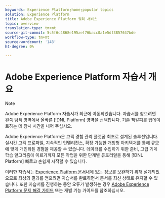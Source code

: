 ```yaml
---
keywords: Experience Platform;home;popular topics
solution: Experience Platform
title: Adobe Experience Platform 쿼리 서비스
topic: overview
translation-type: tm+mt
source-git-commit: 5c5f6c4868e195aef76bacc0a1e5df3857647bde
workflow-type: tm+mt
source-wordcount: '148'
ht-degree: 0%

---
```



# Adobe Experience Platform 자습서 개요

>[!NOTE]
>Adobe Experience Platform 자습서가 최근에 이동되었습니다. 자습서를 찾으려면 왼쪽 탐색 영역에서 올바른 [!DNL Platform] 영역을 선택합니다. 기존 책갈피를 업데이트하는 데 잠시 시간을 내어 주십시오.

Adobe Experience Platform은 고객 경험 관리 플랫폼 최초로 설계된 솔루션입니다. 실시간 고객 프로파일, 지속적인 인텔리전스, 확장 가능한 개방형 아키텍처를 통해 규모에 맞게 개인화된 경험을 제공할 수 있습니다. 데이터를 수집하기 위한 준비, 고급 기계 학습 알고리즘에 이르기까지 모든 작업을 위한 단계별 튜토리얼을 통해 [!DNL Platform] 빠르고 손쉽게 시작할 수 있습니다.

이러한 자습서는 [Experience Platform 문서](../landing/documentation/overview.md)내에 있는 정보를 보완하기 위해 설계되었으므로 최상의 결과를 얻으려면 자습서를 완료하면서 문서를 최신 상태로 유지할 수 있습니다. 또한 자습서를 진행하는 동안 오류가 발생하는 경우 [Adobe Experience Platform 문제 해결 가이드](../landing/troubleshooting.md) 또는 개별 기능 가이드를 참조하십시오.